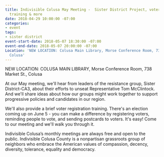 ```yaml
---
title: Indivisible Colusa May Meeting -  Sister District Project, voter registration
  training & more
date: 2018-04-29 10:00:00 -07:00
categories:
- event
tags:
- sister district
event-start-date: 2018-05-07 18:30:00 -07:00
event-end-date: 2018-05-07 20:00:00 -07:00
Location: 'NEW LOCATION: Colusa Main Library, Morse Conference Room, 738 Market St.,
  Colusa'
---
```


NEW LOCATION: COLUSA MAIN LIBRARY, Morse Conference Room, 738 Market St., Colusa

At our May meeting, we'll hear from leaders of the resistance group, Sister District-CA3, about their efforts to unseat Representative Tom McClintock. And we'll share ideas about how our groups might work together to support progressive policies and candidates in our region. 

We'll also provide a brief voter registration training. There's an election coming up on June 5 - you can make a difference by registering voters, reminding people to vote, and sending postcards to voters. It's easy! Come to our meeting and we'll walk you through it. 

Indivisible Colusa’s monthly meetings are always free and open to the public. Indivisible Colusa County is a nonpartisan grassroots group of neighbors who embrace the American values of compassion, decency, diversity, tolerance, equality and democracy. 